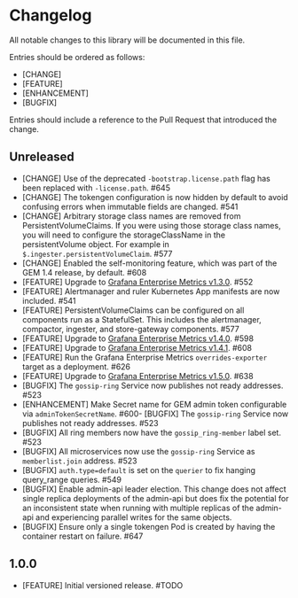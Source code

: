 # Changelog

All notable changes to this library will be documented in this file.

Entries should be ordered as follows:
- [CHANGE]
- [FEATURE]
- [ENHANCEMENT]
- [BUGFIX]

Entries should include a reference to the Pull Request that introduced the change.

## Unreleased

- [CHANGE] Use of the deprecated `-bootstrap.license.path` flag has been replaced with `-license.path`. #645 
- [CHANGE] The tokengen configuration is now hidden by default to avoid confusing errors when immutable fields are changed. #541
- [CHANGE] Arbitrary storage class names are removed from PersistentVolumeClaims. If you were using those storage class names, you will need to configure the storageClassName in the persistentVolume object. For example in `$.ingester.persistentVolumeClaim`. #577
- [CHANGE] Enabled the self-monitoring feature, which was part of the GEM 1.4 release, by default. #608
- [FEATURE] Upgrade to [Grafana Enterprise Metrics v1.3.0](https://grafana.com/docs/metrics-enterprise/latest/downloads/#v130----april-26th-2021). #552
- [FEATURE] Alertmanager and ruler Kubernetes App manifests are now included. #541
- [FEATURE] PersistentVolumeClaims can be configured on all components run as a StatefulSet. This includes the alertmanager, compactor, ingester, and store-gateway components. #577
- [FEATURE] Upgrade to [Grafana Enterprise Metrics v1.4.0](https://grafana.com/docs/metrics-enterprise/latest/downloads/#v140----june-28th-2021). #598
- [FEATURE] Upgrade to [Grafana Enterprise Metrics v1.4.1](https://grafana.com/docs/metrics-enterprise/latest/downloads/#v141----june-29th-2021). #608
- [FEATURE] Run the Grafana Enterprise Metrics `overrides-exporter` target as a deployment. #626
- [FEATURE] Upgrade to [Grafana Enterprise Metrics v1.5.0](https://grafana.com/docs/metrics-enterprise/latest/downloads/#v150----august-24th-2021). #638
- [BUGFIX] The `gossip-ring` Service now publishes not ready addresses. #523
- [ENHANCEMENT] Make Secret name for GEM admin token configurable via `adminTokenSecretName`. #600- [BUGFIX] The `gossip-ring` Service now publishes not ready addresses. #523
- [BUGFIX] All ring members now have the `gossip_ring-member` label set. #523
- [BUGFIX] All microservices now use the `gossip-ring` Service as `memberlist.join` address. #523
- [BUGFIX] `auth.type=default` is set on the `querier` to fix hanging query_range queries. #549
- [BUGFIX] Enable admin-api leader election. This change does not affect single replica deployments of the admin-api but does fix the potential for an inconsistent state when running with multiple replicas of the admin-api and experiencing parallel writes for the same objects.
- [BUGFIX] Ensure only a single tokengen Pod is created by having the container restart on failure. #647

## 1.0.0

- [FEATURE] Initial versioned release. #TODO

